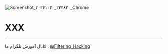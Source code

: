 ![Screenshot_۲۰۲۴۱۰۳۰_۲۳۴۸۲۰_Chrome](https://github.com/user-attachments/assets/dd6c0a9c-2b87-4aa7-b669-15751e699161)
# XXX
--------------------
کانال آموزش تلگرام ما :
[@Filtering_Hacking](https://t.me/Filtering_Hacking)
